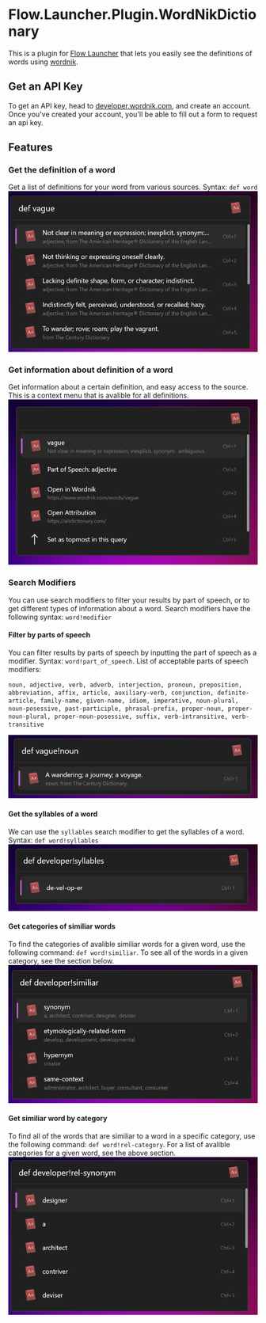 # Flow.Launcher.Plugin.WordNikDictionary
This is a plugin for [Flow Launcher](https://github.com/Flow-Launcher/Flow.Launcher) that lets you easily see the definitions of words using [wordnik](https://wordnik.com).

## Get an API Key
To get an API key, head to [developer.wordnik.com](https://developer.wordnik.com/), and create an account. Once you've created your account, you'll be able to fill out a form to request an api key.

## Features

### Get the definition of a word
Get a list of definitions for your word from various sources. Syntax: `def word`
![Example showing the result of the search `def vague`](Images/get_definition_example.png)
### Get information about definition of a word
Get information about a certain definition, and easy access to the source. This is a context menu that is avalible for all definitions.
![Example showing the context menu of a word definition](Images/get_definition_information_example.png)
### Search Modifiers
You can use search modifiers to filter your results by part of speech, or to get different types of information about a word. Search modifiers have the following syntax: `word!modifier`
#### Filter by parts of speech
You can filter results by parts of speech by inputting the part of speech as a modifier.
Syntax: `word!part_of_speech`.
List of acceptable parts of speech modifiers:
```
noun, adjective, verb, adverb, interjection, pronoun, preposition, abbreviation, affix, article, auxiliary-verb, conjunction, definite-article, family-name, given-name, idiom, imperative, noun-plural, noun-posessive, past-participle, phrasal-prefix, proper-noun, proper-noun-plural, proper-noun-posessive, suffix, verb-intransitive, verb-transitive
```
![Example showing the useage of the parts of speech search modifier with the `def vague!noun` query](Images/filter_by_part_of_speech_example.png)
#### Get the syllables of a word
We can use the `syllables` search modifier to get the syllables of a word. Syntax: `def word!syllables`
![Example showing the result of the search `def developer!syllable`](Images/get_syllables_example.png)
#### Get categories of similiar words
To find the categories of avalible similiar words for a given word, use the following command: `def word!similiar`. To see all of the words in a given category, see the section below.
![](Images/find_similiar_word_categories_example.png)
#### Get similiar word by category
To find all of the words that are similiar to a word in a specific category, use the following command: `def word!rel-category`. For a list of avalible categories for a given word, see the above section.
![](Images/find_similiar_words_by_category_example.png)